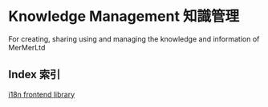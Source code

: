 # Knowledge Management 知識管理
For creating, sharing using and managing the knowledge and information of MerMerLtd

## Index 索引
[i18n frontend library](i18n-Frontend-Library.md)
